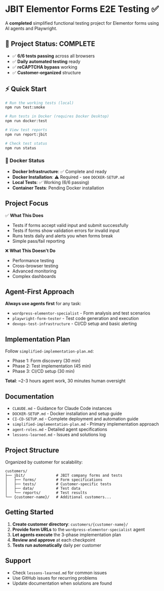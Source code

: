 # JBIT Elementor Forms E2E Testing ✅

A **completed** simplified functional testing project for Elementor forms using AI agents and Playwright.

## 🎉 **Project Status: COMPLETE**
- ✅ **6/6 tests passing** across all browsers
- ✅ **Daily automated testing** ready
- ✅ **reCAPTCHA bypass** working
- ✅ **Customer-organized** structure

## ⚡ Quick Start

```bash
# Run the working tests (local)
npm run test:smoke

# Run tests in Docker (requires Docker Desktop)
npm run docker:test

# View test reports
npm run report:jbit

# Check test status
npm run status
```

### 🐳 Docker Status
- **Docker Infrastructure**: ✅ Complete and ready
- **Docker Installation**: ⚠️ Required - see `DOCKER-SETUP.md`
- **Local Tests**: ✅ Working (6/6 passing)
- **Container Tests**: Pending Docker installation

## Project Focus

✅ **What This Does**
- Tests if forms accept valid input and submit successfully
- Tests if forms show validation errors for invalid input
- Runs tests daily and alerts you when forms break
- Simple pass/fail reporting

❌ **What This Doesn't Do**
- Performance testing
- Cross-browser testing
- Advanced monitoring
- Complex dashboards

## Agent-First Approach

**Always use agents first** for any task:
- `wordpress-elementor-specialist` - Form analysis and test scenarios
- `playwright-form-tester` - Test code generation and execution
- `devops-test-infrastructure` - CI/CD setup and basic alerting

## Implementation Plan

Follow `simplified-implementation-plan.md`:
- Phase 1: Form discovery (30 min)
- Phase 2: Test implementation (45 min)
- Phase 3: CI/CD setup (30 min)

**Total**: ~2-3 hours agent work, 30 minutes human oversight

## Documentation

- `CLAUDE.md` - Guidance for Claude Code instances
- `DOCKER-SETUP.md` - Docker installation and setup guide
- `CI-CD-SETUP.md` - Complete deployment and automation guide
- `simplified-implementation-plan.md` - Primary implementation approach
- `agent-roles.md` - Detailed agent specifications
- `lessons-learned.md` - Issues and solutions log

## Project Structure

Organized by customer for scalability:
```
customers/
├── jbit/              # JBIT company forms and tests
│   ├── forms/         # Form specifications
│   ├── tests/         # Customer-specific tests
│   ├── data/          # Test data
│   └── reports/       # Test results
└── {customer-name}/   # Additional customers...
```

## Getting Started

1. **Create customer directory**: `customers/{customer-name}/`
2. **Provide form URLs** to the `wordpress-elementor-specialist` agent
3. **Let agents execute** the 3-phase implementation plan
4. **Review and approve** at each checkpoint
5. **Tests run automatically** daily per customer

## Support

- Check `lessons-learned.md` for common issues
- Use GitHub issues for recurring problems
- Update documentation when solutions are found